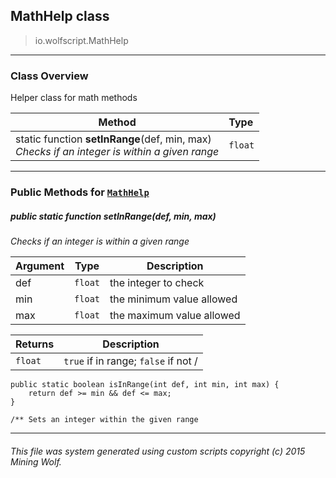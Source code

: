## MathHelp __class__

>io.wolfscript.MathHelp

---

### Class Overview

Helper class for math methods

Method | Type   
--- | :--- 
static function __setInRange__(def, min, max) <br> _Checks if an integer is within a given range_ | `float`



---


### Public Methods for [`MathHelp`](MathHelp.md)

##### <a id='setinrange'></a>public static function __setInRange__(def, min, max)

_Checks if an integer is within a given range_

Argument | Type | Description  
--- | --- | --- 
def | `float` | the integer to check
min | `float` | the minimum value allowed
max | `float` | the maximum value allowed

Returns | Description
--- | --- 
`float` | `true` if in range; `false` if not /
    public static boolean isInRange(int def, int min, int max) {
        return def >= min && def <= max;
    }

    /** Sets an integer within the given range


---


###### This file was system generated using custom scripts copyright (c) 2015 Mining Wolf.
	

